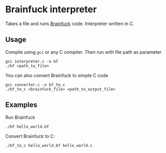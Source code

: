 # Brainfuck interpreter
Takes a file and runs [Brainfuck](https://en.wikipedia.org/wiki/Brainfuck) code. Interpreter written in C.

## Usage
Compile using `gcc` or any C compiler. Then run with file path as parameter
```
gcc interpreter.c -o bf
./bf <path_to_file>
```
You can also convert Brainfuck to simple C code
```
gcc converter.c -o bf_to_c
./bf_to_c <brainfuck_file> <path_to_output_file>
```
## Examples
Run Brainfuck
```
./bf hello_world.bf
```
Convert Brainfuck to C:
```
./bf_to_c hello_world.bf hello_world.c
```